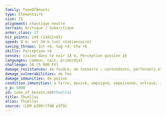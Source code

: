```yaml
---
family: TomeOfBeasts
type: Élémentaire
size: TG
alignment: chaotique neutre
terrain: Arctique / Subarctique
armor_class: 17
hit_points: 149 (13d12+65)
speed: 0 m, vol 30 m (vol stationnaire)
saving_throws: Int +4, Sag +4, Cha +6
skills: Perception +4
senses: vision dans le noir 18 m, Perception passive 14
languages: commun, nain, primordial
challenge: 10 (5 900 PX)
damage_resistances: de foudre, de tonnerre ; contondants, perforants et tranchants issus d'armes non magiques
damage_vulnerabilities: de feu
damage_immunities: de poison
condition_immunities: à terre, épuisé, empoigné, empoisonné, entravé, inconscient, paralysé, pétrifié
x_p: 5900
id: tome_of_beasts.md#thuellai
title: Thuellai
alias: Thuellai
source: (LDM p380)(TOB p379)
---
```


